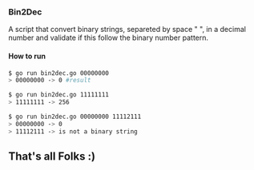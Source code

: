 ### Bin2Dec

A script that convert binary strings, separeted by space " ", in a decimal number and 
validate if this follow the binary number pattern.

#### How to run


```bash
$ go run bin2dec.go 00000000
> 00000000 -> 0 #result
```

```bash
$ go run bin2dec.go 11111111
> 11111111 -> 256
```


```bash
$ go run bin2dec.go 00000000 11112111
> 00000000 -> 0
> 11112111 -> is not a binary string
```

That's all Folks :)
---